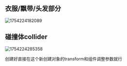 ## 衣服/飘带/头发部分

![1754224182089](https://img2024.cnblogs.com/blog/3614909/202508/3614909-20250803205645795-1430807737.png)

## 碰撞体collider

![1754224285358](https://img2024.cnblogs.com/blog/3614909/202508/3614909-20250803205646383-963820385.png)

创建好直接在这个新创建对象的transform和组件调整参数就行
